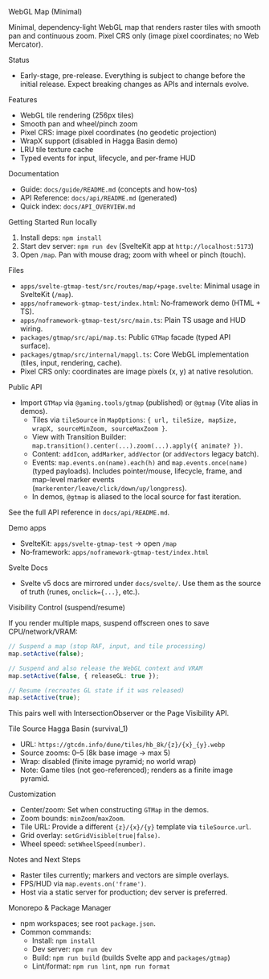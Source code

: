 WebGL Map (Minimal)

Minimal, dependency-light WebGL map that renders raster tiles with smooth pan and continuous zoom. Pixel CRS only (image pixel coordinates; no Web Mercator).

Status

- Early-stage, pre-release. Everything is subject to change before the initial release. Expect breaking changes as APIs and internals evolve.

Features

- WebGL tile rendering (256px tiles)
- Smooth pan and wheel/pinch zoom
- Pixel CRS: image pixel coordinates (no geodetic projection)
- WrapX support (disabled in Hagga Basin demo)
- LRU tile texture cache
- Typed events for input, lifecycle, and per-frame HUD

Documentation

- Guide: `docs/guide/README.md` (concepts and how-tos)
- API Reference: `docs/api/README.md` (generated)
- Quick index: `docs/API_OVERVIEW.md`

Getting Started
Run locally

1. Install deps: `npm install`
2. Start dev server: `npm run dev` (SvelteKit app at `http://localhost:5173`)
3. Open `/map`. Pan with mouse drag; zoom with wheel or pinch (touch).

Files

- `apps/svelte-gtmap-test/src/routes/map/+page.svelte`: Minimal usage in SvelteKit (`/map`).
- `apps/noframework-gtmap-test/index.html`: No‑framework demo (HTML + TS).
- `apps/noframework-gtmap-test/src/main.ts`: Plain TS usage and HUD wiring.
- `packages/gtmap/src/api/map.ts`: Public `GTMap` facade (typed API surface).
- `packages/gtmap/src/internal/mapgl.ts`: Core WebGL implementation (tiles, input, rendering, cache).
- Pixel CRS only: coordinates are image pixels (x, y) at native resolution.

Public API

- Import `GTMap` via `@gaming.tools/gtmap` (published) or `@gtmap` (Vite alias in demos).
  - Tiles via `tileSource` in `MapOptions`: `{ url, tileSize, mapSize, wrapX, sourceMinZoom, sourceMaxZoom }`.
  - View with Transition Builder: `map.transition().center(...).zoom(...).apply({ animate? })`.
  - Content: `addIcon`, `addMarker`, `addVector` (or `addVectors` legacy batch).
  - Events: `map.events.on(name).each(h)` and `map.events.once(name)` (typed payloads). Includes pointer/mouse, lifecycle, frame, and map-level marker events (`markerenter/leave/click/down/up/longpress`).
  - In demos, `@gtmap` is aliased to the local source for fast iteration.

See the full API reference in `docs/api/README.md`.

Demo apps

- SvelteKit: `apps/svelte-gtmap-test` → open `/map`
- No‑framework: `apps/noframework-gtmap-test/index.html`

Svelte Docs
- Svelte v5 docs are mirrored under `docs/svelte/`. Use them as the source of truth (runes, `onclick={...}`, etc.).

Visibility Control (suspend/resume)

If you render multiple maps, suspend offscreen ones to save CPU/network/VRAM:

```ts
// Suspend a map (stop RAF, input, and tile processing)
map.setActive(false);

// Suspend and also release the WebGL context and VRAM
map.setActive(false, { releaseGL: true });

// Resume (recreates GL state if it was released)
map.setActive(true);
```

This pairs well with IntersectionObserver or the Page Visibility API.

Tile Source
Hagga Basin (survival_1)

- URL: `https://gtcdn.info/dune/tiles/hb_8k/{z}/{x}_{y}.webp`
- Source zooms: 0–5 (8k base image → max 5)
- Wrap: disabled (finite image pyramid; no world wrap)
- Note: Game tiles (not geo-referenced); renders as a finite image pyramid.

Customization

- Center/zoom: Set when constructing `GTMap` in the demos.
- Zoom bounds: `minZoom`/`maxZoom`.
- Tile URL: Provide a different `{z}/{x}/{y}` template via `tileSource.url`.
- Grid overlay: `setGridVisible(true|false)`.
- Wheel speed: `setWheelSpeed(number)`.

Notes and Next Steps

- Raster tiles currently; markers and vectors are simple overlays.
- FPS/HUD via `map.events.on('frame')`.
- Host via a static server for production; dev server is preferred.

Monorepo & Package Manager

- npm workspaces; see root `package.json`.
- Common commands:
  - Install: `npm install`
  - Dev server: `npm run dev`
  - Build: `npm run build` (builds Svelte app and `packages/gtmap`)
  - Lint/format: `npm run lint`, `npm run format`

